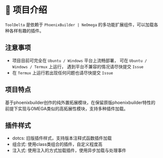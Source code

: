 # 📘 项目介绍
`ToolDelta` 是依赖于 `PhoenixBuilder | NeOmega` 的多功能扩展组件，可以加载各种各样有趣的插件。

## 注意事项
- 项目目前可完全在 `Ubuntu / Windows` 平台上流畅部署， 可在 `Ubuntu / Windows / Termux` 上运行， 遇到平台不兼容的情况请尽快提交 `Issue`
- 在 `Termux` 上运行若出现任何问题也请尽快提交 `Issue`

## 项目特点
基于phoenixbuilder创作的纯外置拓展模块，在保留原版phoenixbuilder特性的前提下实现与OMEGA类似的高拓展性模块，支持多种插件加载。

## 插件样式
- dotcs: 旧版插件样式，支持版本注释式函数插件加载
- 组合式: 使用class类组合的插件，自定义程度高
- 注入式: 使用注入的方式加载插件，使用异步加载与处理事件
